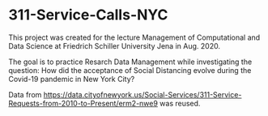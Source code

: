 # 311-Service-Calls-NYC

This project was created for the lecture Management of Computational and Data Science at Friedrich Schiller University Jena in Aug. 2020.

The goal is to practice Resarch Data Management while investigating the question: How did the acceptance of Social Distancing evolve during the Covid-19 pandemic in New York City?

Data from https://data.cityofnewyork.us/Social-Services/311-Service-Requests-from-2010-to-Present/erm2-nwe9 was reused.


